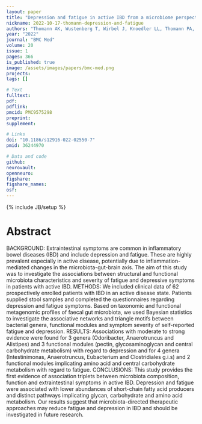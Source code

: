 ```yaml
---
layout: paper
title: "Depression and fatigue in active IBD from a microbiome perspective-a Bayesian approach to faecal metagenomics"
nickname: 2022-10-17-thomann-depression-and-fatigue
authors: "Thomann AK, Wustenberg T, Wirbel J, Knoedler LL, Thomann PA, Zeller G, Ebert MP, Lis S, Reindl W"
year: "2022"
journal: "BMC Med"
volume: 20
issue: 1
pages: 366
is_published: true
image: /assets/images/papers/bmc-med.png
projects:
tags: []

# Text
fulltext:
pdf:
pdflink:
pmcid: PMC9575298
preprint:
supplement:

# Links
doi: "10.1186/s12916-022-02550-7"
pmid: 36244970

# Data and code
github:
neurovault:
openneuro:
figshare:
figshare_names:
osf:
---
```

{% include JB/setup %}

# Abstract

BACKGROUND: Extraintestinal symptoms are common in inflammatory bowel diseases (IBD) and include depression and fatigue. These are highly prevalent especially in active disease, potentially due to inflammation-mediated changes in the microbiota-gut-brain axis. The aim of this study was to investigate the associations between structural and functional microbiota characteristics and severity of fatigue and depressive symptoms in patients with active IBD. METHODS: We included clinical data of 62 prospectively enrolled patients with IBD in an active disease state. Patients supplied stool samples and completed the questionnaires regarding depression and fatigue symptoms. Based on taxonomic and functional metagenomic profiles of faecal gut microbiota, we used Bayesian statistics to investigate the associative networks and triangle motifs between bacterial genera, functional modules and symptom severity of self-reported fatigue and depression. RESULTS: Associations with moderate to strong evidence were found for 3 genera (Odoribacter, Anaerotruncus and Alistipes) and 3 functional modules (pectin, glycosaminoglycan and central carbohydrate metabolism) with regard to depression and for 4 genera (Intestinimonas, Anaerotruncus, Eubacterium and Clostridiales g.i.s) and 2 functional modules implicating amino acid and central carbohydrate metabolism with regard to fatigue. CONCLUSIONS: This study provides the first evidence of association triplets between microbiota composition, function and extraintestinal symptoms in active IBD. Depression and fatigue were associated with lower abundances of short-chain fatty acid producers and distinct pathways implicating glycan, carbohydrate and amino acid metabolism. Our results suggest that microbiota-directed therapeutic approaches may reduce fatigue and depression in IBD and should be investigated in future research.
